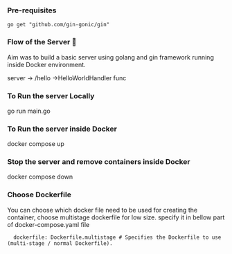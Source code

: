 ### Pre-requisites

```
go get "github.com/gin-gonic/gin"
```

### Flow of the Server 💪

Aim was to build a basic server using golang and gin framework running inside Docker environment.

server -> /hello ->HelloWorldHandler func

### To Run the server Locally

go run main.go

### To Run the server inside Docker

docker compose up  

### Stop the server and remove containers inside Docker

docker compose down

###  Choose Dockerfile

You can choose which docker file need to be used for creating the container, choose multistage dockerfile for low size.
specify it in bellow part of docker-compose.yaml file  

      dockerfile: Dockerfile.multistage # Specifies the Dockerfile to use (multi-stage / normal Dockerfile).



